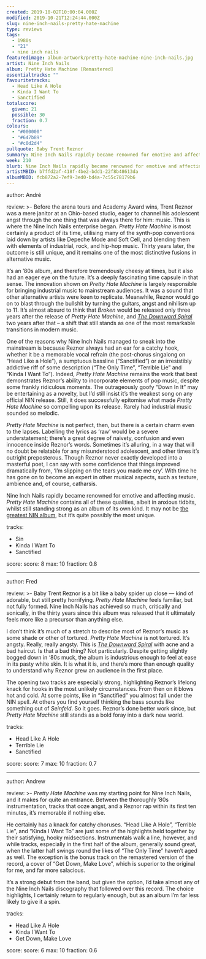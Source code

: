 ```yaml
---
created: 2019-10-02T10:00:04.000Z
modified: 2019-10-21T12:24:44.000Z
slug: nine-inch-nails-pretty-hate-machine
type: reviews
tags:
  - 1980s
  - "21"
  - nine inch nails
featuredimage: album-artwork/pretty-hate-machine-nine-inch-nails.jpg
artist: Nine Inch Nails
album: Pretty Hate Machine [Remastered]
essentialtracks: ""
favouritetracks:
  - Head Like A Hole
  - Kinda I Want To
  - Sanctified
totalscore:
  given: 21
  possible: 30
  fraction: 0.7
colours:
  - "#000000"
  - "#647b89"
  - "#c0d2d4"
pullquote: Baby Trent Reznor
summary: Nine Inch Nails rapidly became renowned for emotive and affecting music. Pretty Hate Machine contains all of these qualities, albeit in anxious tidbits.
week: 210
blurb: Nine Inch Nails rapidly became renowned for emotive and affecting music. Pretty Hate Machine contains those qualities, albeit in anxious tidbits.
artistMBID: b7ffd2af-418f-4be2-bdd1-22f8b48613da
albumMBID: fcb872a2-7ef9-3ed0-bd4a-7c55c78179b6
---
```

author: André

review: >-
  Before the arena tours and Academy Award wins, Trent Reznor was a mere janitor at an Ohio-based studio, eager to channel his adolescent angst through the one thing that was always there for him: music. This is where the Nine Inch Nails enterprise began. *Pretty Hate Machine* is most certainly a product of its time, utilising many of the synth-pop conventions laid down by artists like Depeche Mode and Soft Cell, and blending them with elements of industrial, rock, and hip-hop music. Thirty years later, the outcome is still unique, and it remains one of the most distinctive fusions in alternative music. 
  
  It’s an ’80s album, and therefore tremendously cheesy at times, but it also had an eager eye on the future. It’s a deeply fascinating time capsule in that sense. The innovation shown on *Pretty Hate Machine* is largely responsible for bringing industrial music to mainstream audiences. It was a sound that other alternative artists were keen to replicate. Meanwhile, Reznor would go on to blast through the bullshit by turning the guitars, angst and nihilism up to 11. It’s almost absurd to think that *Broken* would be released only three years after the release of *Pretty Hate Machine*, and [*The Downward Spiral*](<reviews/nine-inch-nails-the-downward-spiral/>) two years after that – a shift that still stands as one of the most remarkable transitions in modern music.

  One of the reasons why Nine Inch Nails managed to sneak into the mainstream is because Reznor always had an ear for a catchy hook, whether it be a memorable vocal refrain (the post-chorus singalong on “Head Like a Hole”), a sumptuous bassline (“Sanctified”) or an irresistibly addictive riff of some description (“The Only Time”, “Terrible Lie” and “Kinda I Want To”). Indeed, *Pretty Hate Machine* remains the work that best demonstrates Reznor’s ability to incorporate elements of pop music, despite some frankly ridiculous moments. The outrageously goofy “Down In It” may be entertaining as a novelty, but I’d still insist it’s the weakest song on any official NIN release. Still, it does successfully epitomise what made *Pretty Hate Machine* so compelling upon its release. Rarely had industrial music sounded so melodic.

  *Pretty Hate Machine* is not perfect, then, but there is a certain charm even to the lapses. Labelling the lyrics as ‘raw’ would be a severe understatement; there’s a great degree of naivety, confusion and even innocence inside Reznor’s words. Sometimes it’s alluring, in a way that will no doubt be relatable for any misunderstood adolescent, and other times it’s outright preposterous. Though Reznor never exactly developed into a masterful poet, I can say with some confidence that things improved dramatically from, ‘I’m slipping on the tears you made me cry’. With time he has gone on to become an expert in other musical aspects, such as texture, ambience and, of course, catharsis. 
  
  Nine Inch Nails rapidly became renowned for emotive and affecting music. *Pretty Hate Machine* contains all of these qualities, albeit in anxious tidbits, whilst still standing strong as an album of its own kind. It may not be [the greatest NIN album](/articles/ranking-nine-inch-nails-studio-albums/), but it’s quite possibly the most unique.

tracks:
  - Sin
  - ­­Kinda I Want To
  - ­­Sanctified

score:
  score: 8
  max: 10
  fraction: 0.8

---
author: Fred

review: >-
  Baby Trent Reznor is a bit like a baby spider up close — kind of adorable, but still pretty horrifying. *Pretty Hate Machine* feels familiar, but not fully formed. Nine Inch Nails has achieved so much, critically and sonically, in the thirty years since this album was released that it ultimately feels more like a precursor than anything else.

  I don’t think it’s much of a stretch to describe most of Reznor’s music as some shade or other of tortured. *Pretty Hate Machine* is not tortured. It’s angsty. Really, really angsty. This is [*The Downward Spiral*](<reviews/nine-inch-nails-the-downward-spiral/>) with acne and a bad haircut. Is that a bad thing? Not particularly. Despite getting slightly bogged down in ‘80s muck, the album is industrious enough to feel at ease in its pasty white skin. It is what it is, and there’s more than enough quality to understand why Reznor grew an audience in the first place.

  The opening two tracks are especially strong, highlighting Reznor’s lifelong knack for hooks in the most unlikely circumstances. From then on it blows hot and cold. At some points, like in “Sanctified” you almost fall under the NIN spell. At others you find yourself thinking the bass sounds like something out of *Seinfeld*. So it goes. Reznor’s done better work since, but *Pretty Hate Machine* still stands as a bold foray into a dark new world.

tracks:
  - Head Like A Hole
  - ­­Terrible Lie
  - ­­Sanctified

score:
  score: 7
  max: 10
  fraction: 0.7

---
author: Andrew

review: >-
  *Pretty Hate Machine* was my starting point for Nine Inch Nails, and it makes for quite an entrance. Between the thoroughly ’80s instrumentation, tracks that ooze angst, and a Reznor rap within its first ten minutes, it’s memorable if nothing else.

  He certainly has a knack for catchy choruses. “Head Like A Hole”, “Terrible Lie”, and “Kinda I Want To” are just some of the highlights held together by their satisfying, hooky midsections. Instrumentals walk a line, however, and while tracks, especially in the first half of the album, generally sound great, when the latter half swings round the likes of “The Only Time” haven’t aged as well. The exception is the bonus track on the remastered version of the record, a cover of “Get Down, Make Love”, which is superior to the original for me, and far more salacious.

  It’s a strong debut from the band, but given the option, I’d take almost any of the Nine Inch Nails discography that followed over this record. The choice highlights, I certainly return to regularly enough, but as an album I’m far less likely to give it a spin.

tracks:
  - Head Like A Hole
  - ­­Kinda I Want To
  - ­­Get Down, Make Love

score:
  score: 6
  max: 10
  fraction: 0.6
